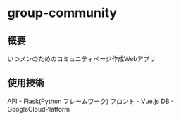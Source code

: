 # group-community

## 概要
いつメンのためのコミュニティページ作成Webアプリ

## 使用技術
API - Flask(Python フレームワーク)
フロント - Vue.js
DB - GoogleCloudPlatform
